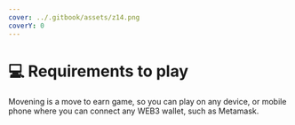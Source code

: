 ```yaml
---
cover: ../.gitbook/assets/z14.png
coverY: 0
---
```


# 💻 Requirements to play

Movening is a move to earn game, so you can play on any device, or mobile phone where you can connect any WEB3 wallet, such as Metamask.

